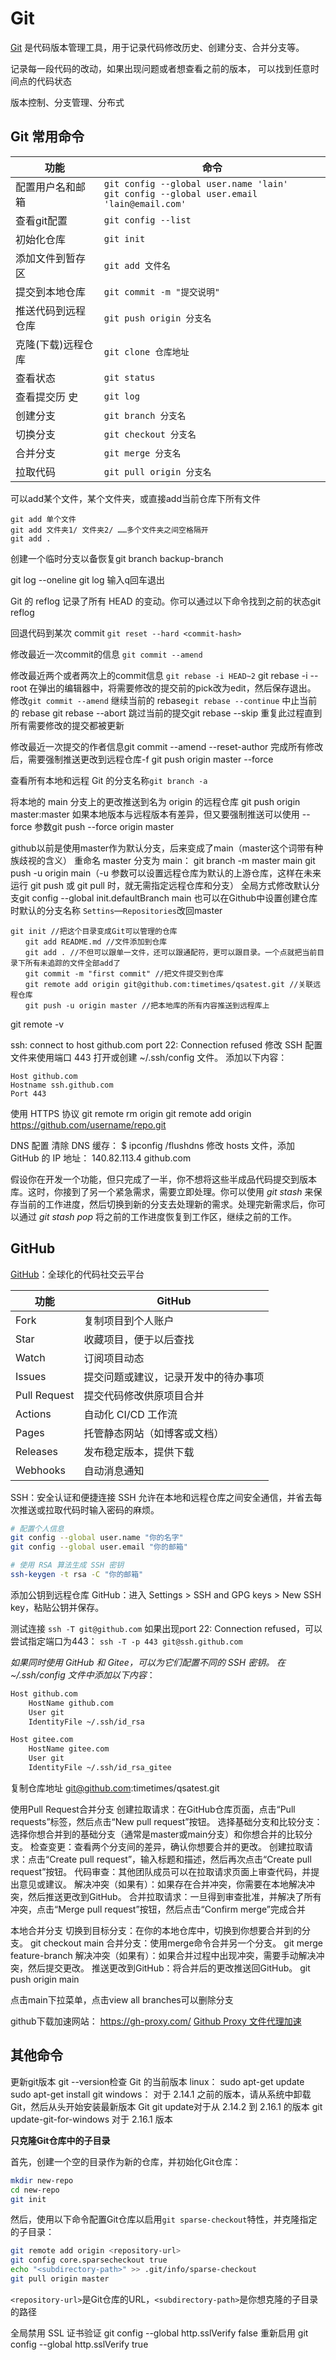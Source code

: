 # Git

[Git](https://git-scm.com/downloads/win)  是代码版本管理⼯具，⽤于记录代码修改历史、创建分⽀、合并分⽀等。

记录每⼀段代码的改动，如果出现问题或者想查看之前的版本， 可以找到任意时间点的代码状态

版本控制、分⽀管理、分布式

## Git 常⽤命令

|   功能  |   命令  |
| --- | --- |
|  配置用户名和邮箱   |  `git config --global user.name 'lain'`</br>`git config --global user.email 'lain@email.com'`|
|查看git配置|`git config --list`|
|初始化仓库|`git init`|
|添加文件到暂存区| `git add 文件名`|
|提交到本地仓库| `git commit -m "提交说明"` |
|推送代码到远程仓库 |`git push origin 分支名`|
|克隆(下载)远程仓库| `git clone 仓库地址`|
|查看状态 |`git status`|
|查看提交历 史 |`git log`|
|创建分支 |`git branch 分支名`|
|切换分支 |`git checkout 分支名`|
|合并分支 |`git merge 分支名`|
|拉取代码 |`git pull origin 分支名`|

可以add某个文件，某个文件夹，或直接add当前仓库下所有文件

```shell
git add 单个文件
git add 文件夹1/ 文件夹2/ ……多个文件夹之间空格隔开
git add .
```

创建一个临时分支以备恢复git branch backup-branch

git log --oneline
git log 输入q回车退出

Git 的 reflog 记录了所有 HEAD 的变动。你可以通过以下命令找到之前的状态git reflog

回退代码到某次 commit `git reset --hard <commit-hash>`

修改最近一次commit的信息 `git commit --amend`

修改最近两个或者两次上的commit信息 `git rebase -i HEAD~2` git rebase -i --root
在弹出的编辑器中，将需要修改的提交前的pick改为edit，然后保存退出。
修改`git commit --amend`
继续当前的 rebase`git rebase --continue`
中止当前的 rebase git rebase --abort
跳过当前的提交git rebase --skip
重复此过程直到所有需要修改的提交都被更新

修改最近一次提交的作者信息git commit --amend --reset-author
完成所有修改后，需要强制推送更改到远程仓库-f
git push origin master --force

查看所有本地和远程 Git 的分支名称`git branch -a`

将本地的 main 分支上的更改推送到名为 origin 的远程仓库 git push origin master:master
如果本地版本与远程版本有差异，但又要强制推送可以使用 --force 参数git push --force origin master

github以前是使用master作为默认分支，后来变成了main（master这个词带有种族歧视的含义）
重命名 master 分支为 main： git branch -m master main   git push -u origin main（-u 参数可以设置远程仓库为默认的上游仓库，这样在未来运行 git push 或 git pull 时，就无需指定远程仓库和分支）
全局方式修改默认分支git config --global init.defaultBranch main
也可以在Github中设置创建仓库时默认的分支名称  `Settins`—`Repositories`改回master

```text
git init //把这个目录变成Git可以管理的仓库
　　git add README.md //文件添加到仓库
　　git add . //不但可以跟单一文件，还可以跟通配符，更可以跟目录。一个点就把当前目录下所有未追踪的文件全部add了 
　　git commit -m "first commit" //把文件提交到仓库
　　git remote add origin git@github.com:timetimes/qsatest.git //关联远程仓库
　　git push -u origin master //把本地库的所有内容推送到远程库上
```

git remote -v

ssh: connect to host github.com port 22: Connection refused
修改 SSH 配置文件来使用端口 443
打开或创建 ~/.ssh/config 文件。
添加以下内容： 

```text
Host github.com
Hostname ssh.github.com
Port 443
```

使用 HTTPS 协议
git remote rm origin
git remote add origin https://github.com/username/repo.git

DNS 配置
清除 DNS 缓存： $ ipconfig /flushdns
修改 hosts 文件，添加 GitHub 的 IP 地址： 140.82.113.4 github.com

假设你在开发一个功能，但只完成了一半，你不想将这些半成品代码提交到版本库。这时，你接到了另一个紧急需求，需要立即处理。你可以使用 _git stash_ 来保存当前的工作进度，然后切换到新的分支去处理新的需求。处理完新需求后，你可以通过 _git stash pop_ 将之前的工作进度恢复到工作区，继续之前的工作。

## GitHub

[GitHub](https://github.com/)：全球化的代码社交云平台

|  功能   |    GitHub   |
| --- | --- |
|   Fork  |  复制项目到个人账户   |
|Star|收藏项目，便于以后查找|
|Watch|订阅项目动态|
|Issues|提交问题或建议，记录开发中的待办事项|
|Pull Request| 提交代码修改供原项目合并|
|Actions| 自动化 CI/CD 工作流 |
|Pages |托管静态网站（如博客或文档）|
|Releases |发布稳定版本，提供下载|
|Webhooks |自动消息通知|

SSH：安全认证和便捷连接
SSH 允许在本地和远程仓库之间安全通信，并省去每次推送或拉取代码时输⼊密码的⿇烦。

```bash
# 配置个⼈信息
git config --global user.name "你的名字"
git config --global user.email "你的邮箱"

# 使⽤ RSA 算法⽣成 SSH 密钥
ssh-keygen -t rsa -C "你的邮箱"
```

添加公钥到远程仓库
GitHub：进⼊ Settings > SSH and GPG keys > New SSH key，粘贴公钥并保存。

测试连接
`ssh -T git@github.com`
如果出现port 22: Connection refused，可以尝试指定端口为443：
`ssh -T -p 443 git@ssh.github.com`

*如果同时使⽤ GitHub 和 Gitee，可以为它们配置不同的 SSH 密钥。 在 ~/.ssh/config ⽂件中添加以下内容*：

```bash
Host github.com
	HostName github.com
	User git
	IdentityFile ~/.ssh/id_rsa

Host gitee.com
	HostName gitee.com
	User git
	IdentityFile ~/.ssh/id_rsa_gitee
```

复制仓库地址 git@github.com:timetimes/qsatest.git

使用Pull Request合并分支
创建拉取请求：在GitHub仓库页面，点击“Pull requests”标签，然后点击“New pull request”按钮。
选择基础分支和比较分支：选择你想合并到的基础分支（通常是master或main分支）和你想合并的比较分支。
检查变更：查看两个分支间的差异，确认你想要合并的更改。
创建拉取请求：点击“Create pull request”，输入标题和描述，然后再次点击“Create pull request”按钮。
代码审查：其他团队成员可以在拉取请求页面上审查代码，并提出意见或建议。
解决冲突（如果有）：如果存在合并冲突，你需要在本地解决冲突，然后推送更改到GitHub。
合并拉取请求：一旦得到审查批准，并解决了所有冲突，点击“Merge pull request”按钮，然后点击“Confirm merge”完成合并

本地合并分支
切换到目标分支：在你的本地仓库中，切换到你想要合并到的分支。 git checkout main
合并分支：使用merge命令合并另一个分支。 git merge feature-branch
解决冲突（如果有）：如果合并过程中出现冲突，需要手动解决冲突，然后提交更改。
推送更改到GitHub：将合并后的更改推送回GitHub。 git push origin main

点击main下拉菜单，点击view all branches可以删除分支

github下载加速网站：
https://gh-proxy.com/
[Github Proxy 文件代理加速](https://github.akams.cn/)

## 其他命令

更新git版本
git --version检查 Git 的当前版本
linux：
sudo apt-get update
sudo apt-get install git
windows：
对于 2.14.1 之前的版本，请从系统中卸载 Git，然后从头开始安装最新版本 Git
git update对于从 2.14.2 到 2.16.1 的版本
git update-git-for-windows 对于 2.16.1 版本

**只克隆Git仓库中的子目录**

首先，创建一个空的目录作为新的仓库，并初始化Git仓库：

```bash
mkdir new-repo
cd new-repo
git init
```

然后，使用以下命令配置Git仓库以启用`git sparse-checkout`特性，并克隆指定的子目录：

```bash
git remote add origin <repository-url>
git config core.sparsecheckout true
echo "<subdirectory-path>" >> .git/info/sparse-checkout
git pull origin master
```

`<repository-url>`是Git仓库的URL，`<subdirectory-path>`是你想克隆的子目录的路径

全局禁用 SSL 证书验证
git config --global http.sslVerify false
重新启用
git config --global http.sslVerify true
